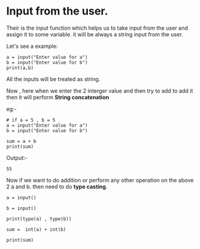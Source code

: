 # Input from the user.
Their is the input function which helps us to take input from the user and assign it to some variable.
it will be always a string input from the user.

Let's see a example: 

```
a = input("Enter value for a")
b = input("Enter value for b")
print(a,b)
```
All the inputs will be treated as string.

Now , here when we enter the 2 interger value and then try to add to add it then it will perform **String concatenation**

eg:-

```
# if a = 5 , b = 5
a = input("Enter value for a")
b = input("Enter value for b")

sum = a + b
print(sum)

```

Output:-

```
55
```

Now if we want to do addition or perform any other operation on the above 2 a and b.
then need to do **type casting**.
```
a = input()

b = input()

print(type(a) , type(b))

sum =  int(a) + int(b)

print(sum)
```
